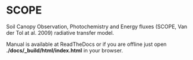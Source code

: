# SCOPE
Soil Canopy Observation, Photochemistry and Energy fluxes (SCOPE, Van der Tol at al. 2009) radiative transfer model.


Manual is available at ReadTheDocs or if you are offline just open **./docs/_build/html/index.html** in your browser.

